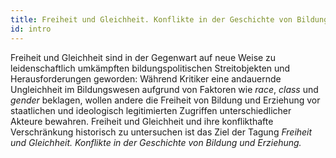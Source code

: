 ```yaml
---
title: Freiheit und Gleichheit. Konflikte in der Geschichte von Bildung und Erziehung.
id: intro
---
```


Freiheit und Gleichheit sind in der Gegenwart auf neue Weise zu leidenschaftlich umkämpften bildungspolitischen Streitobjekten und Herausforderungen geworden: Während Kritiker eine andauernde Ungleichheit im Bildungswesen aufgrund von Faktoren wie *race*, *class* und *gender* beklagen, wollen andere die Freiheit von Bildung und Erziehung vor staatlichen und ideologisch legitimierten Zugriffen unterschiedlicher Akteure bewahren. Freiheit und Gleichheit und ihre konflikthafte Verschränkung historisch zu untersuchen ist das Ziel der Tagung *Freiheit und Gleichheit. Konflikte in der Geschichte von Bildung und Erziehung.*
